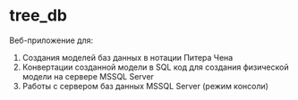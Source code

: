 # tree_db

Веб-приложение для:  
1. Cоздания моделей баз данных в нотации Питера Чена
2. Конвертации созданной модели в SQL код для создания физической модели на сервере MSSQL Server
3. Работы с сервером баз данных MSSQL Server (режим консоли)
